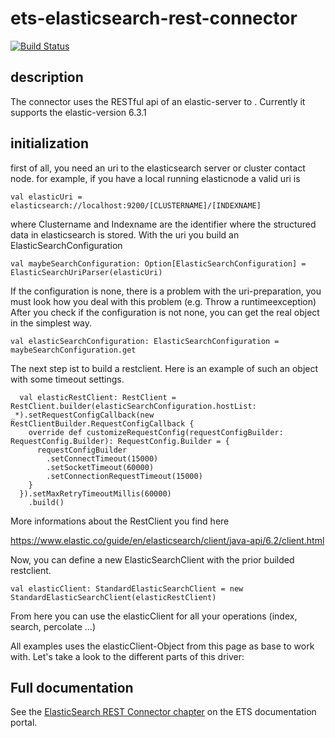 # ets-elasticsearch-rest-connector

[![Build Status](https://travis-ci.com/Galeria-Kaufhof/ets-elasticsearch-rest-connector.svg?branch=master)](https://travis-ci.com/Galeria-Kaufhof/ets-elasticsearch-rest-connector)

## description
The connector uses the RESTful api of an elastic-server to .
Currently it supports the elastic-version 6.3.1

## initialization
first of all, you need an uri to the elasticsearch server or cluster contact node.
for example, if you have a local running elasticnode a valid uri is
    
    val elasticUri = elasticsearch://localhost:9200/[CLUSTERNAME]/[INDEXNAME]
 
where Clustername and Indexname are the identifier where the structured data in elasticsearch is stored.
With the uri you build an ElasticSearchConfiguration

    val maybeSearchConfiguration: Option[ElasticSearchConfiguration] = ElasticSearchUriParser(elasticUri)
    
If the configuration is none, there is a problem with the uri-preparation, you must look how you deal with
this problem (e.g. Throw a runtimeexception)
After you check if the configuration is not none, you can get the real object in the simplest way.

    val elasticSearchConfiguration: ElasticSearchConfiguration = maybeSearchConfiguration.get

The next step ist to build a restclient. Here is an example of such an object with some timeout settings. 

      val elasticRestClient: RestClient = RestClient.builder(elasticSearchConfiguration.hostList: _*).setRequestConfigCallback(new RestClientBuilder.RequestConfigCallback {
        override def customizeRequestConfig(requestConfigBuilder: RequestConfig.Builder): RequestConfig.Builder = {
          requestConfigBuilder
            .setConnectTimeout(15000)
            .setSocketTimeout(60000)
            .setConnectionRequestTimeout(15000)
        }
      }).setMaxRetryTimeoutMillis(60000)
        .build()

More informations about the RestClient you find here

https://www.elastic.co/guide/en/elasticsearch/client/java-api/6.2/client.html

Now, you can define a new ElasticSearchClient with the prior builded restclient.

    val elasticClient: StandardElasticSearchClient = new StandardElasticSearchClient(elasticRestClient)
    
From here you can use the elasticClient for all your operations (index, search, percolate ...)

All examples uses the elasticClient-Object from this page as base to work with.
Let's take a look to the different parts of this driver:


## Full documentation

See the [ElasticSearch REST Connector chapter](https://galeria-kaufhof.github.io/ets-documentation/ElasticSearch-REST-Connector/) on the ETS documentation portal.
